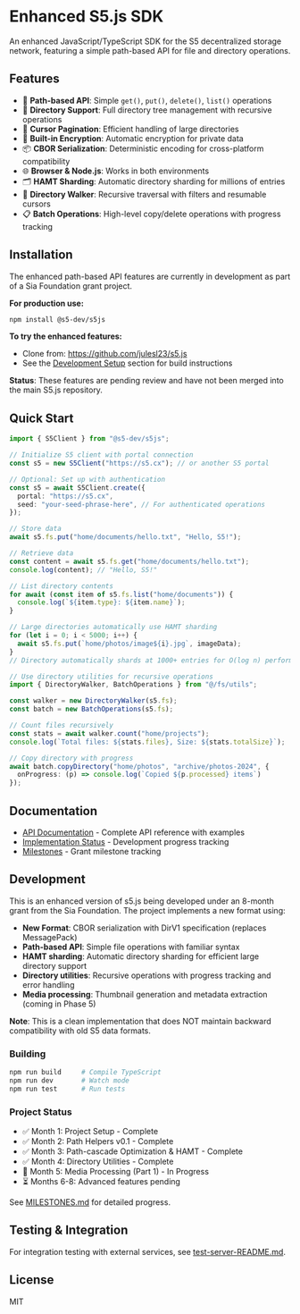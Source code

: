 # Enhanced S5.js SDK

An enhanced JavaScript/TypeScript SDK for the S5 decentralized storage network, featuring a simple path-based API for file and directory operations.

## Features

- 🚀 **Path-based API**: Simple `get()`, `put()`, `delete()`, `list()` operations
- 📁 **Directory Support**: Full directory tree management with recursive operations
- 🔄 **Cursor Pagination**: Efficient handling of large directories
- 🔐 **Built-in Encryption**: Automatic encryption for private data
- 📦 **CBOR Serialization**: Deterministic encoding for cross-platform compatibility
- 🌐 **Browser & Node.js**: Works in both environments
- 🗂️ **HAMT Sharding**: Automatic directory sharding for millions of entries
- 🚶 **Directory Walker**: Recursive traversal with filters and resumable cursors
- 📋 **Batch Operations**: High-level copy/delete operations with progress tracking

## Installation

The enhanced path-based API features are currently in development as part of a Sia Foundation grant project.

**For production use:**

```bash
npm install @s5-dev/s5js
```

**To try the enhanced features:**

- Clone from: https://github.com/julesl23/s5.js
- See the [Development Setup](#development-setup) section for build instructions

**Status**: These features are pending review and have not been merged into the main S5.js repository.

## Quick Start

```typescript
import { S5Client } from "@s5-dev/s5js";

// Initialize S5 client with portal connection
const s5 = new S5Client("https://s5.cx"); // or another S5 portal

// Optional: Set up with authentication
const s5 = await S5Client.create({
  portal: "https://s5.cx",
  seed: "your-seed-phrase-here", // For authenticated operations
});

// Store data
await s5.fs.put("home/documents/hello.txt", "Hello, S5!");

// Retrieve data
const content = await s5.fs.get("home/documents/hello.txt");
console.log(content); // "Hello, S5!"

// List directory contents
for await (const item of s5.fs.list("home/documents")) {
  console.log(`${item.type}: ${item.name}`);
}

// Large directories automatically use HAMT sharding
for (let i = 0; i < 5000; i++) {
  await s5.fs.put(`home/photos/image${i}.jpg`, imageData);
}
// Directory automatically shards at 1000+ entries for O(log n) performance

// Use directory utilities for recursive operations
import { DirectoryWalker, BatchOperations } from "@/fs/utils";

const walker = new DirectoryWalker(s5.fs);
const batch = new BatchOperations(s5.fs);

// Count files recursively
const stats = await walker.count("home/projects");
console.log(`Total files: ${stats.files}, Size: ${stats.totalSize}`);

// Copy directory with progress
await batch.copyDirectory("home/photos", "archive/photos-2024", {
  onProgress: (p) => console.log(`Copied ${p.processed} items`)
});
```

## Documentation

- [API Documentation](./docs/API.md) - Complete API reference with examples
- [Implementation Status](./docs/IMPLEMENTATION.md) - Development progress tracking
- [Milestones](./docs/MILESTONES.md) - Grant milestone tracking

## Development

This is an enhanced version of s5.js being developed under an 8-month grant from the Sia Foundation. The project implements a new format using:

- **New Format**: CBOR serialization with DirV1 specification (replaces MessagePack)
- **Path-based API**: Simple file operations with familiar syntax
- **HAMT sharding**: Automatic directory sharding for efficient large directory support
- **Directory utilities**: Recursive operations with progress tracking and error handling
- **Media processing**: Thumbnail generation and metadata extraction (coming in Phase 5)

**Note**: This is a clean implementation that does NOT maintain backward compatibility with old S5 data formats.

### Building

```bash
npm run build     # Compile TypeScript
npm run dev       # Watch mode
npm run test      # Run tests
```

### Project Status

- ✅ Month 1: Project Setup - Complete
- ✅ Month 2: Path Helpers v0.1 - Complete  
- ✅ Month 3: Path-cascade Optimization & HAMT - Complete
- ✅ Month 4: Directory Utilities - Complete
- 🚧 Month 5: Media Processing (Part 1) - In Progress
- ⏳ Months 6-8: Advanced features pending

See [MILESTONES.md](./docs/MILESTONES.md) for detailed progress.

## Testing & Integration

For integration testing with external services, see [test-server-README.md](./test-server-README.md).

## License

MIT
